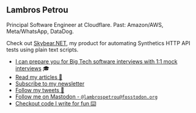 ## Lambros Petrou

Principal Software Engineer at Cloudflare. Past: Amazon/AWS, Meta/WhatsApp, DataDog.

Check out [Skybear.NET](https://www.skybear.net), my product for automating Synthetics HTTP API tests using plain text scripts.

- [I can prepare you for Big Tech software interviews with 1:1 mock interviews](https://www.lambrospetrou.com/tech-interviews/?ref=github-profile) 🎓
- [Read my articles 📰](https://www.lambrospetrou.com/articles/?ref=github-profile)
- [Subscribe to my newsletter](https://www.lambrospetrou.com/newsletter/?ref=github-profile)
- [Follow my tweets 🐤](https://twitter.com/lambrospetrou)
- [Follow me on Mastodon - `@lambrospetrou@fosstodon.org`](https://fosstodon.org/@lambrospetrou) <link href="https://fosstodon.org/@lambrospetrou" rel="me"/>
- [Checkout code I write for fun ⌨️](https://github.com/lambrospetrou/)
